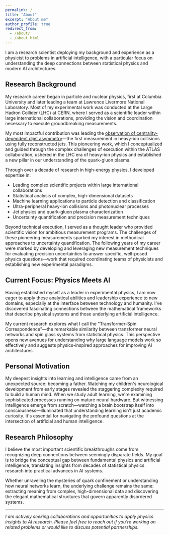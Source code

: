 ```yaml
---
permalink: /
title: "About"
excerpt: "About me"
author_profile: true
redirect_from: 
  - /about/
  - /about.html
---
```


I am a research scientist deploying my background and experience as a physicist to problems in artificial intelligence, with a particular focus on understanding the deep connections between statistical physics and modern AI architectures.

## Research Background

My research career began in particle and nuclear physics, first at Columbia University and later leading a team at Lawrence Livermore National Laboratory. Most of my experimental work was conducted at the Large Hadron Collider (LHC) at CERN, where I served as a scientific leader within large international collaborations, providing the vision and coordination necessary to execute groundbreaking measurements. 

My most impactful contribution was leading the [observation of centrality-dependent dijet asymmetry](https://arxiv.org/abs/1011.6182)—the first measurement in heavy-ion collisions using fully reconstructed jets. This pioneering work, which I conceptualized and guided through the complex challenges of execution within the ATLAS collaboration, ushered in the LHC era of heavy-ion physics and established a new pillar in our understanding of the quark-gluon plasma.

Through over a decade of research in high-energy physics, I developed expertise in:
- Leading complex scientific projects within large international collaborations
- Statistical analysis of complex, high-dimensional datasets
- Machine learning applications to particle detection and classification  
- Ultra-peripheral heavy-ion collisions and photonuclear processes
- Jet physics and quark-gluon plasma characterization
- Uncertainty quantification and precision measurement techniques

Beyond technical execution, I served as a thought leader who provided scientific vision for ambitious measurement programs. The challenges of these pioneering measurements sparked my interest in methodical approaches to uncertainty quantification. The following years of my career were marked by developing and leveraging new measurement techniques for evaluating precision uncertainties to answer specific, well-posed physics questions—work that required coordinating teams of physicists and establishing new experimental paradigms.

## Current Focus: Physics Meets AI

Having established myself as a leader in experimental physics, I am now eager to apply these analytical abilities and leadership experience to new domains, especially at the interface between technology and humanity. I've discovered fascinating connections between the mathematical frameworks that describe physical systems and those underlying artificial intelligence.

My current research explores what I call the "Transformer-Spin Correspondence"—the remarkable similarity between transformer neural networks and spin glass systems from statistical physics. This perspective opens new avenues for understanding why large language models work so effectively and suggests physics-inspired approaches for improving AI architectures.

## Personal Motivation

My deepest insights into learning and intelligence came from an unexpected source: becoming a father. Watching my children's neurological development from early stages revealed the staggering complexity required to build a human mind. When we study adult learning, we're examining sophisticated processes running on mature neural hardware. But witnessing intelligence emerge from scratch—watching a brain bootstrap itself into consciousness—illuminated that understanding learning isn't just academic curiosity. It's essential for navigating the profound questions at the intersection of artificial and human intelligence.

## Research Philosophy

I believe the most important scientific breakthroughs come from recognizing deep connections between seemingly disparate fields. My goal is to bridge the conceptual gap between fundamental physics and artificial intelligence, translating insights from decades of statistical physics research into practical advances in AI systems.

Whether unraveling the mysteries of quark confinement or understanding how neural networks learn, the underlying challenge remains the same: extracting meaning from complex, high-dimensional data and discovering the elegant mathematical structures that govern apparently disordered systems.

---

*I am actively seeking collaborations and opportunities to apply physics insights to AI research. Please feel free to reach out if you're working on related problems or would like to discuss potential partnerships.*
